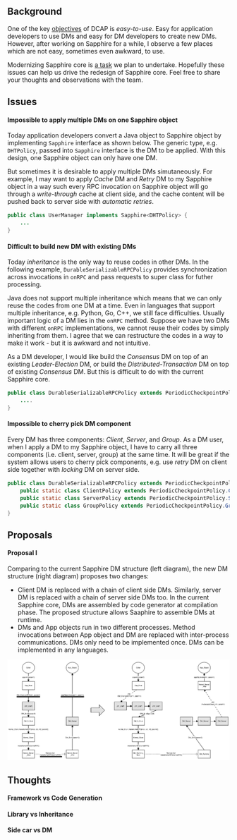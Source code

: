 ## Background
One of the key [objectives](https://github.com/Huawei-PaaS/DCAP-Sapphire/wiki#objectives) of DCAP is *easy-to-use*. Easy for application developers to use DMs and easy for DM developers to create new DMs. However, after working on Sapphire for a while, I observe a few places which are not easy, sometimes even awkward, to use. 

Modernizing Sapphire core is [a task](https://github.com/Huawei-PaaS/DCAP-Sapphire/wiki/DCAP-Planning#tasks) we plan to undertake. Hopefully these issues can help us drive the redesign of Sapphire core. Feel free to share your thoughts and observations with the team. 

## Issues

#### Impossible to apply multiple DMs on one Sapphire object

Today application developers convert a Java object to Sapphire object by implementing `Sapphire` interface as shown below. The generic type, e.g. `DHTPolicy`, passed into `Sapphire` interface is the DM to be applied. With this design, one Sapphire object can only have one DM. 

But sometimes it is desirable to apply multiple DMs simutaneously. For example, I may want to apply *Cache* DM and *Retry* DM to my Sapphire object in a way such every RPC invocation on Sapphire object will go through a *write-through* cache at client side, and the cache content will be pushed back to server side with *automatic retries*.

```java
public class UserManager implements Sapphire<DHTPolicy> {
    ...
}
```

#### Difficult to build new DM with existing DMs

Today *inheritance* is the only way to reuse codes in other DMs. In the following example, `DurableSerializableRPCPolicy` provides synchronization across invocations in `onRPC` and pass requests to super class for futher processing. 

Java does not support multiple inheritance which means that we can only reuse the codes from one DM at a time. Even in languages that support multiple inheritance, e.g. Python, Go, C++, we still face difficulties. Usually important logic of a DM lies in the `onRPC` method. Suppose we have two DMs with different `onRPC` implementations, we cannot reuse their codes by simply inheriting from them. I agree that we can restructure the codes in a way to make it work - but it is awkward and not intuitive.

As a DM developer, I would like build the *Consensus* DM on top of an existing *Leader-Election* DM, or build the *Distributed-Transaction* DM on top of existing *Consensus* DM. But this is difficult to do with the current Sapphire core.

```java
public class DurableSerializableRPCPolicy extends PeriodicCheckpointPolicy {
    ....
}
```

#### Impossible to cherry pick DM component

Every DM has three components: *Client*, *Server*, and *Group*. As a DM user, when I apply a DM to my Sapphire object, I have to carry all three components (i.e. client, server, group) at the same time. It will be great if the system allows users to cherry pick components, e.g. use *retry* DM on client side together with *locking* DM on server side.

```java
public class DurableSerializableRPCPolicy extends PeriodicCheckpointPolicy {
    public static class ClientPolicy extends PeriodicCheckpointPolicy.ClientPolicy {}
    public static class ServerPolicy extends PeriodicCheckpointPolicy.ServerPolicy {}
    public static class GroupPolicy extends PeriodicCheckpointPolicy.GroupPolicy {}
}
```

## Proposals

#### Proposal I
Comparing to the current Sapphire DM structure (left diagram), the new DM structure (right diagram) proposes two changes:
* Client DM is replaced with a chain of client side DMs. Similarly, server DM is replaced with a chain of server side DMs too. In the current Sapphire core, DMs are assembled by code generator at compilation phase. The proposed structure allows Saaphire  to assemble DMs at runtime.
* DMs and App objects run in two different processes. Method invocations between App object and DM are replaced with inter-process communications. DMs only need to be implemented once. DMs can be implemented in any languages. 

![SapphireDMStructure](../images/SapphireDMStructure.png)

## Thoughts

#### Framework vs Code Generation

#### Library vs Inheritance

#### Side car vs DM
